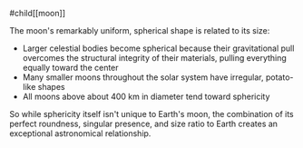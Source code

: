 #child[[moon]]

The moon's remarkably uniform, spherical shape is related to its size:

- Larger celestial bodies become spherical because their gravitational pull overcomes the structural integrity of their materials, pulling everything equally toward the center
- Many smaller moons throughout the solar system have irregular, potato-like shapes
- All moons above about 400 km in diameter tend toward sphericity

So while sphericity itself isn't unique to Earth's moon, the combination of its perfect roundness, singular presence, and size ratio to Earth creates an exceptional astronomical relationship.